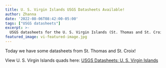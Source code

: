 ```yaml
---
title: U. S. Virgin Islands USGS Datasheets Available!
author: Zhanna
date: '2022-08-06T08:42:00-05:00'
tags: ["USGS datasheets"]
excerpt: >-
  USGS datasheets for the U. S. Virgin Islands (St. Thomas and St. Croix) are now available!
featured_image: vi-featured-image.jpg
---
```


Today we have some datasheets from St. Thomas and St. Croix!

View U. S. Virgin Islands quads here: [USGS Datasheets: U. S. Virgin Islands](/usgs-datasheets/virgin-islands/)